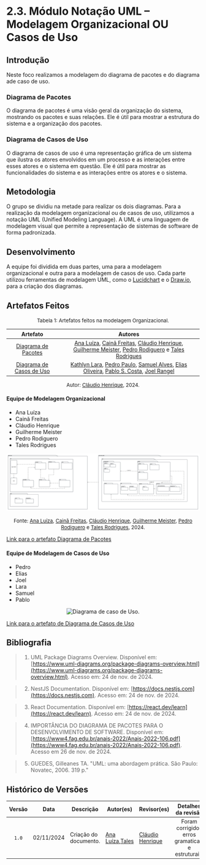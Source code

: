 # 2.3. Módulo Notação UML – Modelagem Organizacional OU Casos de Uso

## Introdução
Neste foco realizamos a modelagem do diagrama de pacotes e do diagrama ade caso de uso.

### Diagrama de Pacotes
O diagrama de pacotes é uma visão geral da organização do sistema, mostrando os pacotes e suas relações. Ele é útil para mostrar a estrutura do sistema e a organização dos pacotes.

### Diagrama de Casos de Uso
O diagrama de casos de uso é uma representação gráfica de um sistema que ilustra os atores envolvidos em um processo e as interações entre esses atores e o sistema em questão. Ele é útil para mostrar as funcionalidades do sistema e as interações entre os atores e o sistema.

## Metodologia
O grupo se dividiu na metade para realizar os dois diagramas. Para a realização da modelagem organizacional ou de casos de uso, utilizamos a notação UML (Unified Modeling Language). A UML é uma linguagem de modelagem visual que permite a representação de sistemas de software de forma padronizada.

## Desenvolvimento
A equipe foi dividida em duas partes, uma para a modelagem organizacional e outra para a modelagem de casos de uso. Cada parte utilizou ferramentas de modelagem UML, como o [Lucidchart](https://www.lucidchart.com/pages/) e o [Draw.io](https://app.diagrams.net), para a criação dos diagramas.

## Artefatos Feitos

<font size="2"><p style="text-align: center">Tabela 1: Artefatos feitos na modelagem Organizacional.</p></font>

<center>

| Artefato | Autores |
| :--: | :--: |
| [Diagrama de Pacotes](https://unbarqdsw2024-2.github.io/2024.2_G5_Turismo_Entrega_02/#/Modelagem/modelagem%20organizacional/2.3.1.DiagramadePacotes) |[Ana Luíza][AnaGH], [Cainã Freitas][CainaGH], [Cláudio Henrique][ClaudioGH], [Guilherme Meister][GuilhermeGH], [Pedro Rodiguero][PedroRGH] e [Tales Rodrigues][TalesGH] |
| [Diagrama de Casos de Uso](https://unbarqdsw2024-2.github.io/2024.2_G5_Turismo_Entrega_02/#/Modelagem/modelagem%20organizacional/2.3.2.Diagrama-de-casos-de-uso) | [Kathlyn Lara](KathlynGH), [Pedro Paulo](PedroPGH), [Samuel Alves](SamuelGH), [Elias Oliveira](EliasGH), [Pablo S. Costa](PabloGH), [Joel Rangel](JoelGH) |



</center>

<font size="2"><p style="text-align: center">Autor: [Cláudio Henrique][ClaudioGH], 2024.</p></font>

#### Equipe de Modelagem Organizacional

- Ana Luíza
- Cainã Freitas
- Cláudio Henrique
- Guilherme Meister
- Pedro Rodiguero
- Tales Rodrigues

<center>

![diagrama de pacotes completo](../assets/diagrama-de-pacotes/Diagrama%20de%20Pacotes%20EvenTour.png)

</center>

<font size="2"><p style="text-align: center">Fonte: [Ana Luíza][AnaGH], [Cainã Freitas][CainaGH], [Cláudio Henrique][ClaudioGH], [Guilherme Meister][GuilhermeGH], [Pedro Rodiguero][PedroRGH] e [Tales Rodrigues][TalesGH], 2024.</p></font>

[Link para o artefato Diagrama de Pacotes](https://unbarqdsw2024-2.github.io/2024.2_G5_Turismo_Entrega_02/#/Modelagem/modelagem-organizacional/2.3.1.DiagramadePacotes.md)

#### Equipe de Modelagem de Casos de Uso
- Pedro
- Elias
- Joel
- Lara
- Samuel
- Pablo

<center>

![Diagrama de caso de Uso.](../assets/Casos-de-uso.svg)

</center>

[Link para o artefato de Diagrama de Casos de Uso](https://unbarqdsw2024-2.github.io/2024.2_G5_Turismo_Entrega_02/#/Modelagem/modelagem-organizacional/2.3.2.Diagrama-de-casos-de-uso.md)

## Bibliografia

> 1. UML Package Diagrams Overview. Disponível em: [https://www.uml-diagrams.org/package-diagrams-overview.html](https://www.uml-diagrams.org/package-diagrams-overview.html). Acesso em: 24 de nov. de 2024.

> 2. NestJS Documentation. Disponível em: [https://docs.nestjs.com](https://docs.nestjs.com). Acesso em: 24 de nov. de 2024.

> 3. React Documentation. Disponível em: [https://react.dev/learn](https://react.dev/learn). Acesso em: 24 de nov. de 2024.

> 4. IMPORTÂNCIA DO DIAGRAMA DE PACOTES PARA O DESENVOLVIMENTO
     DE SOFTWARE. Disponível em: [https://www4.fag.edu.br/anais-2022/Anais-2022-106.pdf](https://www4.fag.edu.br/anais-2022/Anais-2022-106.pdf). Acesso em 26 de nov. de 2024.

> 5. GUEDES, Gilleanes TA. "UML: uma abordagem prática. São Paulo: Novatec, 2006. 319 p."


## Histórico de Versões

| Versão | Data | Descrição | Autor(es)                           | Revisor(es) | Detalhes da revisão |
| :----: | :--: | --------- |-------------------------------------| ------ | :---: |
| `1.0`  | 02/11/2024 | Criação do documento. | [Ana Luíza][AnaGH],[Tales][TalesGH] | [Cláudio Henrique][ClaudioGH] | Foram corrigidos erros gramaticais e estruturais.  | 

[AnaGH]: https://github.com/analufernanndess
[CainaGH]: https://github.com/freitasc
[ClaudioGH]: https://github.com/claudiohsc
[EliasGH]: https://github.com/EliasOliver21
[GuilhermeGH]: https://github.com/gmeister18
[JoelGH]: https://github.com/JoelSRangel
[KathlynGH]: https://github.com/klmurussi
[PabloGH]: https://github.com/pabloheika
[PedroRGH]: https://github.com/pedro-rodiguero
[PedroPGH]: https://github.com/Pedrin0030
[SamuelGH]: https://github.com/samuelalvess
[TalesGH]: https://github.com/TalesRG
